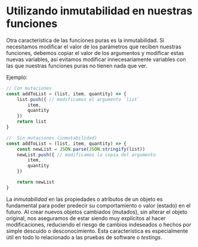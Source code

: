 # Utilizando inmutabilidad en nuestras funciones

Otra característica de las funciones puras es la inmutabilidad. Si necesitamos modificar el valor de los parámetros que reciben nuestras funciones, debemos copiar el valor de los argumentos y modificar estas nuevas variables, así evitamos modificar innecesariamente variables con las que nuestras funciones puras no tienen nada que ver.

Ejemplo:

```js
// Con mutaciones
const addToList = (list, item, quantity) => {
	list.push({ // modificamos el argumento `list`
		item,
		quantity
	})
	return list
}

//  Sin mutaciones (inmutabilidad)
const addToList = (list, item, quantity) => {
	const newList = JSON.parse(JSON.stringify(list))
	newList.push({ // modificamos la copia del argumento
		item,
		quantity
	})

	return newList
}
```

La _inmutabilidad_ en las propiedades o atributos de un objeto es fundamental para poder predecir su comportamiento o valor (estado) en el futuro. Al crear nuevos objetos cambiados (mutados), sin alterar el objeto original, nos aseguramos de estar siendo muy explícitos al hacer modificaciones, reduciendo el riesgo de cambios indeseados o hechos por simple descuido o desconocimiento. Esta característica es especialmente útil en todo lo relacionado a las pruebas de software o _testings_.
